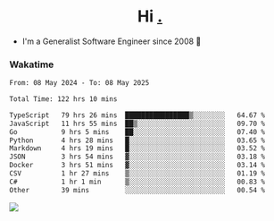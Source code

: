 <h1 align="center">Hi <a href="https://www.hackerrank.com/erasmosaraujo">.</a></h1>
 
- I'm a Generalist Software Engineer  since 2008 🚀
<!--  
<p align="left">
  <a href="https://github.com/erasmosoares/github-readme-stats">
    <img
      align="center"
      src="https://github-readme-stats.vercel.app/api/top-langs/?username=erasmosoares&theme=radical&layout=compact"
    />
  </a>
  <a href="https://github.com/erasmosoares/github-readme-stats">
    [![Harlok's WakaTime stats](https://github-readme-stats.vercel.app/api/wakatime?username=ffflabs)](https://github.com/anuraghazra/github-readme-stats)
  </a>
</p>

<!--
 ### Repo 
 
<p align="left">
 <a href="https://github.com/erasmosoares/github-readme-stats">
    <img
      align="center"
      height="165"
      src="https://github-readme-stats.vercel.app/api/pin?username=erasmosoares&repo=sample-node&title_color=fff&icon_color=f9f9f9&text_color=9f9f9f&bg_color=151515"
    />
  </a>
  <a href="https://github.com/erasmosoares/github-readme-stats">
    <img
      align="center"
      height="165"
      src="https://github-readme-stats.vercel.app/api/pin?username=erasmosoares&repo=sample-node&title_color=fff&icon_color=f9f9f9&text_color=9f9f9f&bg_color=151515"
    />
  </a>
</p>
-->

 ### Wakatime 

<!--START_SECTION:waka-->

```txt
From: 08 May 2024 - To: 08 May 2025

Total Time: 122 hrs 10 mins

TypeScript   79 hrs 26 mins  ████████████████▒░░░░░░░░   64.67 %
JavaScript   11 hrs 55 mins  ██▒░░░░░░░░░░░░░░░░░░░░░░   09.70 %
Go           9 hrs 5 mins    ██░░░░░░░░░░░░░░░░░░░░░░░   07.40 %
Python       4 hrs 28 mins   █░░░░░░░░░░░░░░░░░░░░░░░░   03.65 %
Markdown     4 hrs 19 mins   █░░░░░░░░░░░░░░░░░░░░░░░░   03.52 %
JSON         3 hrs 54 mins   ▓░░░░░░░░░░░░░░░░░░░░░░░░   03.18 %
Docker       3 hrs 51 mins   ▓░░░░░░░░░░░░░░░░░░░░░░░░   03.14 %
CSV          1 hr 27 mins    ▒░░░░░░░░░░░░░░░░░░░░░░░░   01.19 %
C#           1 hr 1 min      ▒░░░░░░░░░░░░░░░░░░░░░░░░   00.83 %
Other        39 mins         ░░░░░░░░░░░░░░░░░░░░░░░░░   00.54 %
```

<!--END_SECTION:waka-->

![](https://komarev.com/ghpvc/?username=erasmosoares&color=brightgreen)
